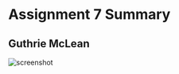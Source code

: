 # Assignment 7 Summary
## Guthrie McLean

![screenshot](https://github.com/Gu3ree/Web-Dev-HW/tree/master/Assignment-7/images)
